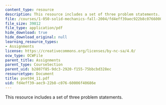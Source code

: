 ```yaml
---
content_type: resource
description: This resource includes a set of three problem statements.
file: /courses/1-050-solid-mechanics-fall-2004/fd4eff39aec922b8c07660006f40686e_pset04_11.pdf
file_size: 39812
file_type: application/pdf
hide_download: true
hide_download_original: null
learning_resource_types:
- Assignments
license: https://creativecommons.org/licenses/by-nc-sa/4.0/
ocw_type: OCWFile
parent_title: Assignments
parent_type: CourseSection
parent_uid: b2807f85-9dc3-2920-f155-75bbcbd328ec
resourcetype: Document
title: pset04_11.pdf
uid: fd4eff39-aec9-22b8-c076-60006f40686e
---
```

This resource includes a set of three problem statements.